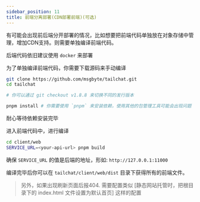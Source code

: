 ```yaml
---
sidebar_position: 11
title: 前端分离部署(CDN部署前端)(可选)
---
```


有可能会出现前后端分开部署的情况，比如想要把前端代码单独放在对象存储中管理，增加CDN支持。则需要单独编译前端代码。

后端代码依旧建议使用 `docker` 来部署

为了单独编译前端代码，你需要下载源码来手动编译

```bash
git clone https://github.com/msgbyte/tailchat.git
cd tailchat

# 你可以通过 git checkout v1.8.8 来切换不同的发行版本

pnpm install # 你需要使用 `pnpm` 来安装依赖，使用其他的包管理工具可能会出现问题
```

耐心等待依赖安装完毕

进入前端代码中，进行编译

```bash
cd client/web
SERVICE_URL=<your-api-url> pnpm build
```

确保 `SERVICE_URL` 的值是后端的地址，形如: `http://127.0.0.1:11000`

编译完毕后你可以在 `tailchat/client/web/dist` 目录下获得所有的前端文件。

> 另外，如果出现刷新页面后报404. 需要配置类似 [静态网站托管时，把根目录下的 index.html 文件设置为默认首页] 这样的配置
